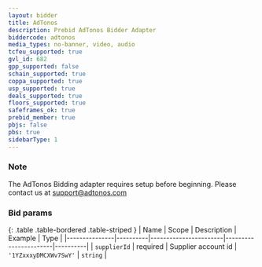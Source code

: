 ```yaml
---
layout: bidder
title: AdTonos
description: Prebid AdTonos Bidder Adapter
biddercode: adtonos
media_types: no-banner, video, audio
tcfeu_supported: true
gvl_id: 682
gpp_supported: false
schain_supported: true
coppa_supported: true
usp_supported: true
deals_supported: true
floors_supported: true
safeframes_ok: true
prebid_member: true
pbjs: false
pbs: true
sidebarType: 1
---
```


### Note

The AdTonos Bidding adapter requires setup before beginning. Please contact us at <support@adtonos.com>

### Bid params

{: .table .table-bordered .table-striped }
| Name          | Scope    | Description           | Example               | Type     |
|---------------|----------|-----------------------|-----------------------|----------|
| `supplierId`  | required | Supplier account id   | `'1YZxxxyDMCXWv7SwY'`   | `string` |
